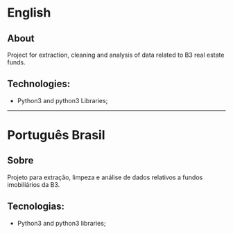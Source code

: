 # English
## About
Project for extraction, cleaning and analysis of data related to B3 real estate funds.

## Technologies:
- Python3 and python3 Libraries;
---

# Português Brasil
## Sobre
Projeto para extração, limpeza e análise de dados relativos a fundos imobiliários da B3.
## Tecnologias:
- Python3 and python3 libraries;
